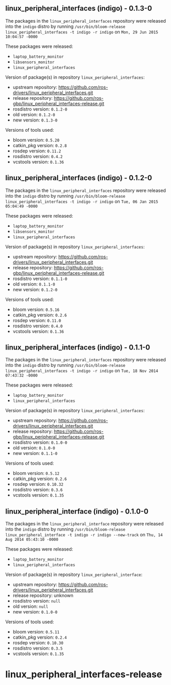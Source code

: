 ## linux_peripheral_interfaces (indigo) - 0.1.3-0

The packages in the `linux_peripheral_interfaces` repository were released into the `indigo` distro by running `/usr/bin/bloom-release linux_peripheral_interfaces -t indigo -r indigo` on `Mon, 29 Jun 2015 10:04:57 -0000`

These packages were released:
- `laptop_battery_monitor`
- `libsensors_monitor`
- `linux_peripheral_interfaces`

Version of package(s) in repository `linux_peripheral_interfaces`:
- upstream repository: https://github.com/ros-drivers/linux_peripheral_interfaces.git
- release repository: https://github.com/ros-gbp/linux_peripheral_interfaces-release.git
- rosdistro version: `0.1.2-0`
- old version: `0.1.2-0`
- new version: `0.1.3-0`

Versions of tools used:
- bloom version: `0.5.20`
- catkin_pkg version: `0.2.8`
- rosdep version: `0.11.2`
- rosdistro version: `0.4.2`
- vcstools version: `0.1.36`


## linux_peripheral_interfaces (indigo) - 0.1.2-0

The packages in the `linux_peripheral_interfaces` repository were released into the `indigo` distro by running `/usr/bin/bloom-release linux_peripheral_interfaces -t indigo -r indigo` on `Tue, 06 Jan 2015 05:04:49 -0000`

These packages were released:
- `laptop_battery_monitor`
- `libsensors_monitor`
- `linux_peripheral_interfaces`

Version of package(s) in repository `linux_peripheral_interfaces`:
- upstream repository: https://github.com/ros-drivers/linux_peripheral_interfaces.git
- release repository: https://github.com/ros-gbp/linux_peripheral_interfaces-release.git
- rosdistro version: `0.1.1-0`
- old version: `0.1.1-0`
- new version: `0.1.2-0`

Versions of tools used:
- bloom version: `0.5.16`
- catkin_pkg version: `0.2.6`
- rosdep version: `0.11.0`
- rosdistro version: `0.4.0`
- vcstools version: `0.1.36`


## linux_peripheral_interfaces (indigo) - 0.1.1-0

The packages in the `linux_peripheral_interfaces` repository were released into the `indigo` distro by running `/usr/bin/bloom-release linux_peripheral_interfaces -t indigo -r indigo` on `Tue, 18 Nov 2014 07:43:32 -0000`

These packages were released:
- `laptop_battery_monitor`
- `linux_peripheral_interfaces`

Version of package(s) in repository `linux_peripheral_interfaces`:
- upstream repository: https://github.com/ros-drivers/linux_peripheral_interfaces.git
- release repository: https://github.com/ros-gbp/linux_peripheral_interfaces-release.git
- rosdistro version: `0.1.0-0`
- old version: `0.1.0-0`
- new version: `0.1.1-0`

Versions of tools used:
- bloom version: `0.5.12`
- catkin_pkg version: `0.2.6`
- rosdep version: `0.10.32`
- rosdistro version: `0.3.6`
- vcstools version: `0.1.35`


## linux_peripheral_interface (indigo) - 0.1.0-0

The packages in the `linux_peripheral_interface` repository were released into the `indigo` distro by running `/usr/bin/bloom-release linux_peripheral_interface -t indigo -r indigo --new-track` on `Thu, 14 Aug 2014 05:43:10 -0000`

These packages were released:
- `laptop_battery_monitor`
- `linux_peripheral_interfaces`

Version of package(s) in repository `linux_peripheral_interface`:
- upstream repository: https://github.com/ros-drivers/linux_peripheral_interfaces.git
- release repository: unknown
- rosdistro version: `null`
- old version: `null`
- new version: `0.1.0-0`

Versions of tools used:
- bloom version: `0.5.11`
- catkin_pkg version: `0.2.4`
- rosdep version: `0.10.30`
- rosdistro version: `0.3.5`
- vcstools version: `0.1.35`


linux_peripheral_interfaces-release
===================================
